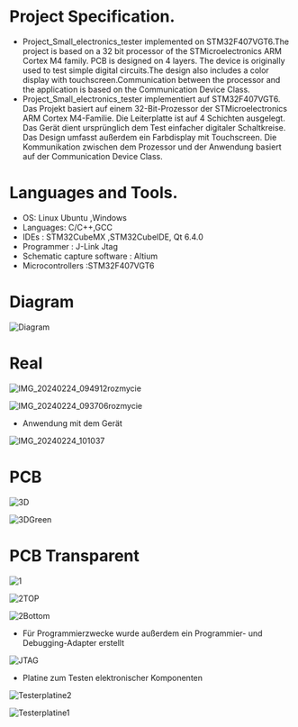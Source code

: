 # Project Specification.

-  Project_Small_electronics_tester implemented on STM32F407VGT6.The project is based on a 32 bit processor of the STMicroelectronics ARM Cortex M4 family. PCB is designed on 4 layers.
The device is originally used to test simple digital circuits.The design also includes a color display with touchscreen.Communication between the processor and the application is based on the Communication Device Class.
-  Project_Small_electronics_tester implementiert auf STM32F407VGT6. Das Projekt basiert auf einem 32-Bit-Prozessor der STMicroelectronics ARM Cortex M4-Familie. Die Leiterplatte ist auf 4 Schichten ausgelegt. Das Gerät dient ursprünglich dem Test einfacher digitaler Schaltkreise. Das Design umfasst außerdem ein Farbdisplay mit Touchscreen. Die Kommunikation zwischen dem Prozessor und der Anwendung basiert auf der Communication Device Class.



# Languages and Tools.
- OS: Linux Ubuntu ,Windows 
- Languages: C/C++,GCC 
- IDEs : STM32CubeMX ,STM32CubeIDE, Qt 6.4.0 
- Programmer : J-Link Jtag 
- Schematic capture software : Altium 
- Microcontrollers :STM32F407VGT6
# Diagram 
![Diagram](https://github.com/MarekKud/Project_tester/assets/92340461/4835aaf9-0fe6-4ffc-ad3a-9558c515e14d)
# Real 
![IMG_20240224_094912rozmycie](https://github.com/MarekKud/Project_tester/assets/92340461/98b4399e-1a13-453c-b25c-0cdf881a45cd)

![IMG_20240224_093706rozmycie](https://github.com/MarekKud/Project_tester/assets/92340461/151c2cdf-b21d-4027-a938-51213103a875)

- Anwendung mit dem Gerät

![IMG_20240224_101037](https://github.com/MarekKud/Project_tester/assets/92340461/ab814179-1ffb-4d10-880d-75d3ec03dba8)





# PCB
![3D](https://github.com/MarekKud/Project_tester/assets/92340461/c6a2c2bb-25de-42be-b342-e3db5b002752)

![3DGreen](https://github.com/MarekKud/Project_tester/assets/92340461/9218b922-9737-415c-bef1-46e145685598)



# PCB Transparent
![1](https://github.com/MarekKud/Project_tester/assets/92340461/442d2757-e8c3-41bb-af05-a5f584cb5ce2)

![2TOP](https://github.com/MarekKud/Project_tester/assets/92340461/a708f4a4-10d0-4dfe-a2b1-f0d0b9e5ea61)

![2Bottom](https://github.com/MarekKud/Project_tester/assets/92340461/3dcbf93e-b743-4137-bbe2-f51673006c08)







- Für Programmierzwecke wurde außerdem ein Programmier- und Debugging-Adapter erstellt
  
![JTAG](https://github.com/MarekKud/Project_tester/assets/92340461/779d0559-7f4a-4d1a-bbf0-428705fc512a)



- Platine zum Testen elektronischer Komponenten

![Testerplatine2](https://github.com/MarekKud/Project_tester/assets/92340461/8be4519c-23ad-4bdb-acb6-dfd0cabe03b6)


![Testerplatine1](https://github.com/MarekKud/Project_tester/assets/92340461/6e8be11a-2083-4ab8-823c-291be3067603)



